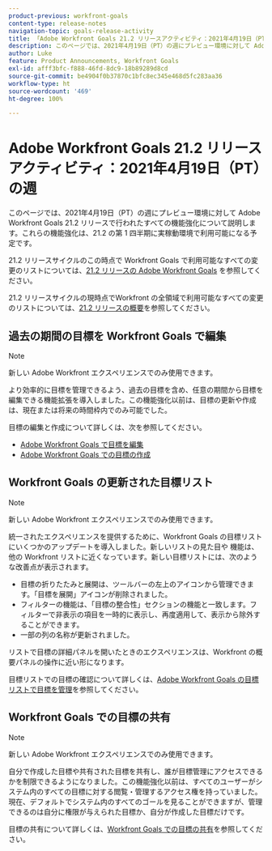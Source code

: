 ```yaml
---
product-previous: workfront-goals
content-type: release-notes
navigation-topic: goals-release-activity
title: 「Adobe Workfront Goals 21.2 リリースアクティビティ：2021年4月19日（PT）の週」
description: このページでは、2021年4月19日（PT）の週にプレビュー環境に対して Adobe Workfront Goals 21.2 リリースで行われたすべての機能強化について説明します。これらの機能強化は、21.2 の第 1 四半期に実稼動環境で利用可能になる予定です。
author: Luke
feature: Product Announcements, Workfront Goals
exl-id: afff3bfc-f888-46fd-8dc9-18b89289d8cd
source-git-commit: be4904f0b37870c1bfc8ec345e468d5fc283aa36
workflow-type: ht
source-wordcount: '469'
ht-degree: 100%

---
```


# Adobe Workfront Goals 21.2 リリースアクティビティ：2021年4月19日（PT）の週

このページでは、2021年4月19日（PT）の週にプレビュー環境に対して Adobe Workfront Goals 21.2 リリースで行われたすべての機能強化について説明します。これらの機能強化は、21.2 の第 1 四半期に実稼動環境で利用可能になる予定です。

21.2 リリースサイクルのこの時点で Workfront Goals で利用可能なすべての変更のリストについては、[21.2 リリースの Adobe Workfront Goals](../../../../product-announcements/product-releases/goals-release-activity/goals-21.2-release/goals-release-21-2.md) を参照してください。

21.2 リリースサイクルの現時点でWorkfront の全領域で利用可能なすべての変更のリストについては、[21.2 リリースの概要](../../../../product-announcements/product-releases/21.2-release-activity/21-2-release-overview.md)を参照してください。

## 過去の期間の目標を Workfront Goals で編集

>[!NOTE]
>
>新しい Adobe Workfront エクスペリエンスでのみ使用できます。

より効率的に目標を管理できるよう、過去の目標を含め、任意の期間から目標を編集できる機能拡張を導入しました。この機能強化以前は、目標の更新や作成は、現在または将来の時間枠内でのみ可能でした。

目標の編集と作成について詳しくは、次を参照してください。

* [Adobe Workfront Goals で目標を編集](../../../../workfront-goals/goal-management/edit-goals.md)
* [Adobe Workfront Goals での目標の作成](../../../../workfront-goals/goal-management/create-goals.md)

## Workfront Goals の更新された目標リスト

>[!NOTE]
>
>新しい Adobe Workfront エクスペリエンスでのみ使用できます。

統一されたエクスペリエンスを提供するために、Workfront Goals の目標リストにいくつかのアップデートを導入しました。新しいリストの見た目や 機能は、他の Workfront リストに近くなっています。新しい目標リストには、次のような改善点が表示されます。

* 目標の折りたたみと展開は、ツールバーの左上のアイコンから管理できます。「目標を展開」アイコンが削除されました。
* フィルターの機能は、「目標の整合性」セクションの機能と一致します。フィルターで非表示の項目を一時的に表示し、再度適用して、表示から除外することができます。
* 一部の列の名称が更新されました。

リストで目標の詳細パネルを開いたときのエクスペリエンスは、Workfront の概要パネルの操作に近い形になります。

目標リストでの目標の確認について詳しくは、[Adobe Workfront Goals の目標リストで目標を管理](../../../../workfront-goals/goal-review-and-workfront-goals-sections/manage-goals-in-goal-list.md)を参照してください。

## Workfront Goals での目標の共有

>[!NOTE]
>
>新しい Adobe Workfront エクスペリエンスでのみ使用できます。

自分で作成した目標や共有された目標を共有し、誰が目標管理にアクセスできるかを制限できるようになりました。この機能強化以前は、すべてのユーザーがシステム内のすべての目標に対する閲覧・管理するアクセス権を持っていました。現在、デフォルトでシステム内のすべてのゴールを見ることができますが、管理できるのは自分に権限が与えられた目標か、自分が作成した目標だけです。

目標の共有について詳しくは、[Workfront Goals での目標の共有](../../../../workfront-goals/workfront-goals-settings/share-a-goal.md)を参照してください。

